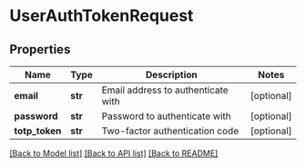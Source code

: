 # UserAuthTokenRequest

## Properties
Name | Type | Description | Notes
------------ | ------------- | ------------- | -------------
**email** | **str** | Email address to authenticate with | [optional] 
**password** | **str** | Password to authenticate with | [optional] 
**totp_token** | **str** | Two-factor authentication code | [optional] 

[[Back to Model list]](../README.md#documentation-for-models) [[Back to API list]](../README.md#documentation-for-api-endpoints) [[Back to README]](../README.md)


